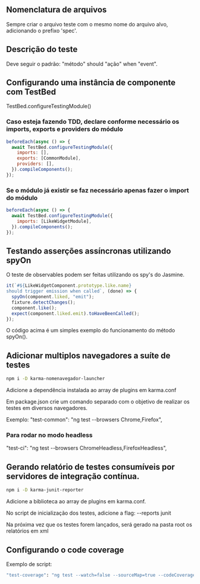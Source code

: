 ## Nomenclatura de arquivos

Sempre criar o arquivo teste com o mesmo nome do arquivo alvo, adicionando o prefixo 'spec'.

## Descrição do teste

Deve seguir o padrão: "método" should "ação" when "event".

## Configurando uma instância de componente com TestBed

TestBed.configureTestingModule()

### Caso esteja fazendo TDD, declare conforme necessário os imports, exports e providers do módulo

```javascript
beforeEach(async () => {
  await TestBed.configureTestingModule({
    imports: [],
    exports: [CommonModule],
    providers: [],
  }).compileComponents();
});
```

### Se o módulo já existir se faz necessário apenas fazer o import do módulo

```javascript
beforeEach(async () => {
  await TestBed.configureTestingModule({
    imports: [LikeWidgetModule],
  }).compileComponents();
});
```

## Testando asserções assíncronas utilizando spyOn

O teste de observables podem ser feitas utilizando os spy's do Jasmine.

```javascript
it(`#${LikeWidgetComponent.prototype.like.name}
should trigger emission when called`, (done) => {
  spyOn(component.liked, "emit");
  fixture.detectChanges();
  component.like();
  expect(component.liked.emit).toHaveBeenCalled();
});
```

O código acima é um simples exemplo do funcionamento do método spyOn().

## Adicionar multiplos navegadores a suíte de testes

```sh
npm i -D karma-nomenavegador-launcher
```

Adicione a dependência instalada ao array de plugins em karma.conf

Em package.json crie um comando separado com o objetivo de realizar os testes em diversos navegadores.

Exemplo: "test-common": "ng test --browsers Chrome,Firefox",

### Para rodar no modo headless

"test-ci": "ng test --browsers ChromeHeadless,FirefoxHeadless",

## Gerando relatório de testes consumíveis por servidores de integração contínua.

```sh
npm i -D karma-junit-reporter
```

Adicione a biblioteca ao array de plugins em karma.conf.

No script de inicialização dos testes, adicione a flag: --reports junit

Na próxima vez que os testes forem lançados, será gerado na pasta root os relatórios em xml

## Configurando o code coverage

Exemplo de script:

```sh
"test-coverage": "ng test --watch=false --sourceMap=true --codeCoverage=true --browsers ChromeHeadless",
```
